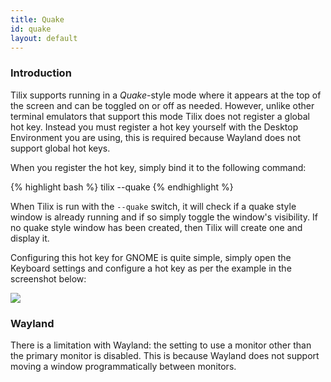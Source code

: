 ```yaml
---
title: Quake
id: quake
layout: default
---
```

### Introduction

Tilix supports running in a _Quake_-style mode where it appears at the top of the screen and can be toggled on or off as needed. However, unlike other terminal emulators that support this mode Tilix does not register a global hot key. Instead you must register a hot key yourself with the Desktop Environment you are using, this is required because Wayland does not support global hot keys.

When you register the hot key, simply bind it to the following command:

{% highlight bash %}
tilix --quake
{% endhighlight %}

When Tilix is run with the `--quake` switch, it will check if a quake style window is already running and if so simply toggle the window's visibility. If no quake style window has been created, then Tilix will create one and display it.

Configuring this hot key for GNOME is quite simple, simply open the Keyboard settings and configure a hot key as per the example in the screenshot below:

![]({{site.baseurl}}/assets/images/manual/hotkey.png)

### Wayland

There is a limitation with Wayland: the setting to use a monitor other than the primary monitor is disabled. This is because Wayland does not support moving a window programmatically between monitors.
